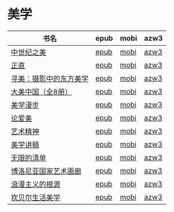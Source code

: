 # 美学

| 书名 | epub | mobi | azw3 |
| --- | --- | --- | --- |
| [中世纪之美](http://ct.dalanmei.com/f/31084289-771247137-162bb9) | [epub](http://ct.dalanmei.com/f/31084289-771247137-162bb9) | [mobi](http://ct.dalanmei.com/f/31084289-771232081-0a090c) | [azw3](http://ct.dalanmei.com/f/31084289-771238327-df6994) |
| [正直](http://ct.dalanmei.com/f/31084289-771240889-5c78de) | [epub](http://ct.dalanmei.com/f/31084289-771240889-5c78de) | [mobi](http://ct.dalanmei.com/f/31084289-771229237-beb835) | [azw3](http://ct.dalanmei.com/f/31084289-771232903-98fe80) |
| [寻美：摄影中的东方美学](http://ct.dalanmei.com/f/31084289-570233803-2066f8) | [epub](http://ct.dalanmei.com/f/31084289-570233803-2066f8) | [mobi](http://ct.dalanmei.com/f/31084289-569451505-851935) | [azw3](http://ct.dalanmei.com/f/31084289-571418266-eeb653) |
| [大美中国（全8册）](http://ct.dalanmei.com/f/31084289-570243163-77bdf2) | [epub](http://ct.dalanmei.com/f/31084289-570243163-77bdf2) | [mobi](http://ct.dalanmei.com/f/31084289-569464343-b44dae) | [azw3](http://ct.dalanmei.com/f/31084289-571420189-ac6e9d) |
| [美学漫步](http://ct.dalanmei.com/f/31084289-572076500-e7121a) | [epub](http://ct.dalanmei.com/f/31084289-572076500-e7121a) | [mobi](http://ct.dalanmei.com/f/31084289-571730498-d3d595) | [azw3](http://ct.dalanmei.com/f/31084289-572093713-1a5271) |
| [论爱美](http://ct.dalanmei.com/f/31084289-572078342-040420) | [epub](http://ct.dalanmei.com/f/31084289-572078342-040420) | [mobi](http://ct.dalanmei.com/f/31084289-571730446-0e101d) | [azw3](http://ct.dalanmei.com/f/31084289-572094906-e314f4) |
| [艺术精神](http://ct.dalanmei.com/f/31084289-572115000-284b4b) | [epub](http://ct.dalanmei.com/f/31084289-572115000-284b4b) | [mobi](http://ct.dalanmei.com/f/31084289-571710183-a9451b) | [azw3](http://ct.dalanmei.com/f/31084289-572135566-5aa2f9) |
| [美学讲稿](http://ct.dalanmei.com/f/31084289-572124817-03c64b) | [epub](http://ct.dalanmei.com/f/31084289-572124817-03c64b) | [mobi](http://ct.dalanmei.com/f/31084289-571594531-ccc0f7) | [azw3](http://ct.dalanmei.com/f/31084289-571983017-cf62b6) |
| [无限的清单](http://ct.dalanmei.com/f/31084289-572125321-590959) | [epub](http://ct.dalanmei.com/f/31084289-572125321-590959) | [mobi](http://ct.dalanmei.com/f/31084289-571594479-75a073) | [azw3](http://ct.dalanmei.com/f/31084289-571983333-d76abf) |
| [博洛尼亚国家艺术画廊](http://ct.dalanmei.com/f/31084289-571733667-b608aa) | [epub](http://ct.dalanmei.com/f/31084289-571733667-b608aa) | [mobi](http://ct.dalanmei.com/f/31084289-571584896-0767f5) | [azw3](http://ct.dalanmei.com/f/31084289-571850053-10e729) |
| [浪漫主义的根源](None) | [epub](None) | [mobi](None) | [azw3](None) |
| [坎贝尔生活美学](None) | [epub](None) | [mobi](None) | [azw3](None) |

